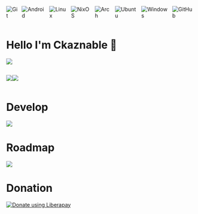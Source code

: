 <div style="display: flex; gap: 8px">

<!-- ![Visitors](https://api.visitorbadge.io/api/visitors?path=ckaznable&countColor=%23ff8a65) -->

![Git](https://img.shields.io/badge/git-%23F05033.svg?style=for-the-badge&logo=git&logoColor=white)

![Android](https://img.shields.io/badge/Android-3DDC84?style=for-the-badge&logo=android&logoColor=white)

![Linux](https://img.shields.io/badge/Linux-FCC624?style=for-the-badge&logo=linux&logoColor=black)

![NixOS](https://img.shields.io/badge/NIXOS-5277C3.svg?style=for-the-badge&logo=NixOS&logoColor=white)

![Arch](https://img.shields.io/badge/Arch%20Linux-1793D1?logo=arch-linux&logoColor=fff&style=for-the-badge)

![Ubuntu](https://img.shields.io/badge/Ubuntu-E95420?style=for-the-badge&logo=ubuntu&logoColor=white)

![Windows](https://img.shields.io/badge/Windows-0078D6?style=for-the-badge&logo=windows&logoColor=white)

![GitHub](https://img.shields.io/badge/github-%23121011.svg?style=for-the-badge&logo=github&logoColor=white)

</div>

# Hello I'm Ckaznable 👋

![](https://github-profile-summary-cards.vercel.app/api/cards/profile-details?username=ckaznable&theme=dark) 

<div style="display: flex">

![](https://github-profile-summary-cards.vercel.app/api/cards/most-commit-language?username=ckaznable&theme=dark) 

![](https://github-profile-summary-cards.vercel.app/api/cards/productive-time?username=ckaznable&theme=dark&utcOffset=8) 

</div>

# Develop

[![](https://skillicons.dev/icons?i=rust,js,ts,nodejs,deno,vue,react,vite,rollup,go,php,md,python)](https://skillicons.dev)

# Roadmap

[![](https://skillicons.dev/icons?i=bevy,wasm,zig,c,cpp,haskell,ocaml,kotlin,tauri)](https://skillicons.dev)

# Donation

<a href="https://liberapay.com/ckaznable/donate"><img alt="Donate using Liberapay" src="https://liberapay.com/assets/widgets/donate.svg"></a>

